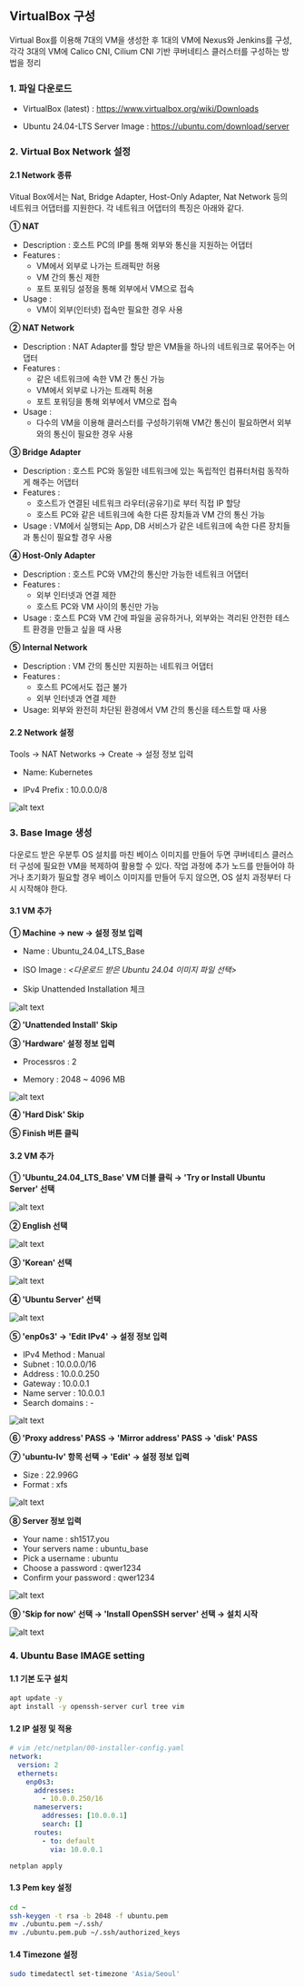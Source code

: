 ## VirtualBox 구성

Virtual Box를 이용해 7대의 VM을 생성한 후 1대의 VM에 Nexus와 Jenkins를 구성, 각각 3대의 VM에 Calico CNI, Cilium CNI 기반 쿠버네티스 클러스터를 구성하는 방법을 정리

### 1. 파일 다운로드

- VirtualBox (latest) : https://www.virtualbox.org/wiki/Downloads

- Ubuntu 24.04-LTS Server Image : https://ubuntu.com/download/server

### 2. Virtual Box Network 설정

#### 2.1 Network 종류

Vitual Box에서는 Nat, Bridge Adapter, Host-Only Adapter, Nat Network 등의 네트워크 어댑터를 지원한다. 각 네트워크 어댑터의 특징은 아래와 같다.

**① NAT**

- Description : 호스트 PC의 IP를 통해 외부와 통신을 지원하는 어댑터
- Features :
  - VM에서 외부로 나가는 트래픽만 허용
  - VM 간의 통신 제한
  - 포트 포워딩 설정을 통해 외부에서 VM으로 접속
- Usage :
  - VM이 외부(인터넷) 접속만 필요한 경우 사용

**② NAT Network**

- Description : NAT Adapter를 할당 받은 VM들을 하나의 네트워크로 묶어주는 어댑터
- Features :
  - 같은 네트워크에 속한 VM 간 통신 가능
  - VM에서 외부로 나가는 트래픽 허용
  - 포트 포워딩을 통해 외부에서 VM으로 접속
- Usage :
  - 다수의 VM을 이용해 클러스터를 구성하기위해 VM간 통신이 필요하면서 외부와의 통신이 필요한 경우 사용

**③ Bridge Adapter**

- Description : 호스트 PC와 동일한 네트워크에 있는 독립적인 컴퓨터처럼 동작하게 해주는 어댑터
- Features :
  - 호스트가 연결된 네트워크 라우터(공유기)로 부터 직접 IP 할당
  - 호스트 PC와 같은 네트워크에 속한 다른 장치들과 VM 간의 통신 가능
- Usage : VM에서 실행되는 App, DB 서비스가 같은 네트워크에 속한 다른 장치들과 통신이 필요할 경우 사용

**④ Host-Only Adapter**

- Description : 호스트 PC와 VM간의 통신만 가능한 네트워크 어댑터
- Features :
  - 외부 인터넷과 연결 제한
  - 호스트 PC와 VM 사이의 통신만 가능
- Usage : 호스트 PC와 VM 간에 파일을 공유하거나, 외부와는 격리된 안전한 테스트 환경을 만들고 싶을 때 사용

**⑤ Internal Network**

- Description : VM 간의 통신만 지원하는 네트워크 어댑터
- Features :
  - 호스트 PC에서도 접근 불가
  - 외부 인터넷과 연결 제한
- Usage: 외부와 완전히 차단된 환경에서 VM 간의 통신을 테스트할 때 사용

#### 2.2 Network 설정

Tools → NAT Networks → Create → 설정 정보 입력

- Name: Kubernetes

- IPv4 Prefix : 10.0.0.0/8

![alt text](./_image/virtualbox_network_setting.png)

### 3. Base Image 생성

다운로드 받은 우분투 OS 설치를 마친 베이스 이미지를 만들어 두면 쿠버네티스 클러스터 구성에 필요한 VM을 복제하여 활용할 수 있다. 작업 과정에 추가 노드를 만들어야 하거나 초기화가 필요할 경우 베이스 이미지를 만들어 두지 않으면, OS 설치 과정부터 다시 시작해야 한다.

#### 3.1 VM 추가

**① Machine → new → 설정 정보 입력**

- Name : Ubuntu_24.04_LTS_Base

- ISO Image : _<다운로드 받은 Ubuntu 24.04 이미지 파일 선택>_

- Skip Unattended Installation 체크

![alt text](_image/base_image_01.png)

**② 'Unattended Install' Skip**

**③ 'Hardware' 설정 정보 입력**

- Processros : 2

- Memory : 2048 ~ 4096 MB

![alt text](_image/base_image_02.png)

**④ 'Hard Disk' Skip**

**⑤ Finish 버튼 클릭**

#### 3.2 VM 추가

**① 'Ubuntu_24.04_LTS_Base' VM 더블 클릭 → 'Try or Install Ubuntu Server' 선택**

![alt text](_image/ubuntu_setting.png)

**② English 선택**

![alt text](_image/ubuntu_setting_01.png)

**③ 'Korean' 선택**

![alt text](_image/ubuntu_setting_02.png)

**④ 'Ubuntu Server' 선택**

![alt text](_image/ubuntu_setting_03.png)

**⑤ 'enp0s3' → 'Edit IPv4' → 설정 정보 입력**

- IPv4 Method : Manual
- Subnet : 10.0.0.0/16
- Address : 10.0.0.250
- Gateway : 10.0.0.1
- Name server : 10.0.0.1
- Search domains : -

![alt text](_image/ubuntu_setting_04.png)

**⑥ 'Proxy address' PASS → 'Mirror address' PASS → 'disk' PASS**

**⑦ 'ubuntu-lv' 항목 선택 → 'Edit' → 설정 정보 입력**

- Size : 22.996G
- Format : xfs

![alt text](_image/ubuntu_setting_05.png)

**⑧ Server 정보 입력**

- Your name : sh1517.you
- Your servers name : ubuntu_base
- Pick a username : ubuntu
- Choose a password : qwer1234
- Confirm your password : qwer1234

![alt text](_image/ubuntu_setting_06.png)

**⑨ 'Skip for now' 선택 → 'Install OpenSSH server' 선택 → 설치 시작**

![alt text](_image/ubuntu_setting_07.png)

### 4. Ubuntu Base IMAGE setting

#### 1.1 기본 도구 설치

```bash
apt update -y
apt install -y openssh-server curl tree vim
```

#### 1.2 IP 설정 및 적용

```yaml
# vim /etc/netplan/00-installer-config.yaml
network:
  version: 2
  ethernets:
    enp0s3:
      addresses:
        - 10.0.0.250/16
      nameservers:
        addresses: [10.0.0.1]
        search: []
      routes:
        - to: default
          via: 10.0.0.1
```

```bash
netplan apply
```

#### 1.3 Pem key 설정

```bash
cd ~
ssh-keygen -t rsa -b 2048 -f ubuntu.pem
mv ./ubuntu.pem ~/.ssh/
mv ./ubuntu.pem.pub ~/.ssh/authorized_keys
```

#### 1.4 Timezone 설정

```bash
sudo timedatectl set-timezone 'Asia/Seoul'
```
